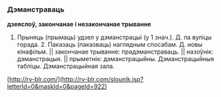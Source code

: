 ### Дэманстраваць
**дзеяслоў, закончанае і незакончанае трыванне**

1. Прыняць (прымаць) удзел у дэманстрацыі (у 1 знач.). Д. па вуліцы горада. 2. Паказаць (паказваць) наглядным спосабам. Д. новы кінафільм. || закончанае трыванне: прадэманстраваць. || назоўнік: дэманстрацыя. || прыметнік: дэманстрацыйны. Дэманстрацыйныя табліцы. Дэманстрацыйная зала.

<a rel="author">[http://rv-blr.com/](http://rv-blr.com/slounik.jsp?letterId=0&maskId=0&pageId=922)</a>
